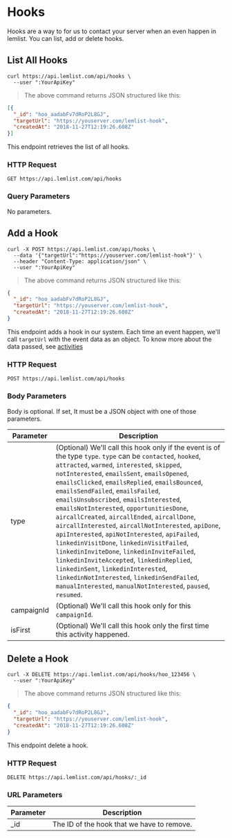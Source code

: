 # Hooks

Hooks are a way to for us to contact your server when an even happen in lemlist. You can list, add or delete hooks.

## List All Hooks

```shell
curl https://api.lemlist.com/api/hooks \
  --user ":YourApiKey"
```

> The above command returns JSON structured like this:

```json
[{
  "_id": "hoo_aadabFv7dRoP2L8GJ",
  "targetUrl": "https://youserver.com/lemlist-hook",
  "createdAt": "2018-11-27T12:19:26.608Z"
}]
```

This endpoint retrieves the list of all hooks.

### HTTP Request

`GET https://api.lemlist.com/api/hooks`

### Query Parameters

No parameters.


## Add a Hook

```shell
curl -X POST https://api.lemlist.com/api/hooks \
  --data '{"targetUrl":"https://youserver.com/lemlist-hook"}' \
  --header "Content-Type: application/json" \
  --user ":YourApiKey"
```

> The above command returns JSON structured like this:

```json
{
  "_id": "hoo_aadabFv7dRoP2L8GJ",
  "targetUrl": "https://youserver.com/lemlist-hook",
  "createdAt": "2018-11-27T12:19:26.608Z"
}
```

This endpoint adds a hook in our system. Each time an event happen, we'll call `targetUrl` with the event data as an object. To know more about the data passed, see [activities](/#get-activities)

### HTTP Request

`POST https://api.lemlist.com/api/hooks`

### Body Parameters

Body is optional. If set, It must be a JSON object with one of those parameters.

Parameter | Description
--------- | -----------
type | (Optional) We'll call this hook only if the event is of the type `type`. `type` can be `contacted`, `hooked`, `attracted`, `warmed`, `interested`, `skipped`, `notInterested`, `emailsSent`, `emailsOpened`, `emailsClicked`, `emailsReplied`, `emailsBounced`, `emailsSendFailed`, `emailsFailed`, `emailsUnsubscribed`, `emailsInterested`, `emailsNotInterested`, `opportunitiesDone`, `aircallCreated`, `aircallEnded`, `aircallDone`, `aircallInterested`, `aircallNotInterested`, `apiDone`, `apiInterested`, `apiNotInterested`, `apiFailed`, `linkedinVisitDone`, `linkedinVisitFailed`, `linkedinInviteDone`, `linkedinInviteFailed`, `linkedinInviteAccepted`, `linkedinReplied`, `linkedinSent`, `linkedinInterested`, `linkedinNotInterested`, `linkedinSendFailed`, `manualInterested`, `manualNotInterested`, `paused`, `resumed`.
campaignId | (Optional) We'll call this hook only for this `campaignId`.
isFirst | (Optional) We'll call this hook only the first time this activity happened.


## Delete a Hook

```shell
curl -X DELETE https://api.lemlist.com/api/hooks/hoo_123456 \
  --user ":YourApiKey"
```

> The above command returns JSON structured like this:

```json
{
  "_id": "hoo_aadabFv7dRoP2L8GJ",
  "targetUrl": "https://youserver.com/lemlist-hook",
  "createdAt": "2018-11-27T12:19:26.608Z"
}
```

This endpoint delete a hook.

### HTTP Request

`DELETE https://api.lemlist.com/api/hooks/:_id`

### URL Parameters

Parameter | Description
--------- | -----------
_id | The ID of the hook that we have to remove.
